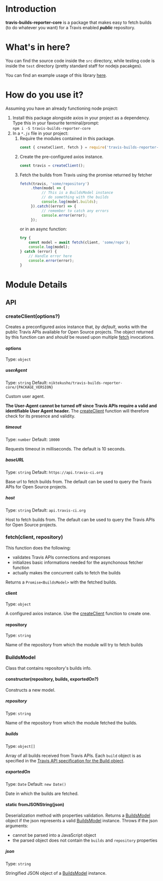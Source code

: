 # Introduction

**travis-builds-reporter-core** is a package that makes easy to fetch builds (to do whatever you want) for a Travis enabled ***public*** repository.

# What's in here?

You can find the source code inside the `src` directory, while testing code is inside the `test` directory (pretty standard staff for nodejs pacakges).

You can find an example usage of this library [here](./example/example.js).

# How do you use it?

Assuming you have an already functioning node project:

1.   Install this package alongside axios in your project as a dependency. Type this in your favourite terminal/prompt:  
     ```npm i -S travis-builds-reporter-core```
2.   In a *`*.js`* file in your project:
     1.   Require the modules contained in this package.  
          ```javascript
          const { createClient, fetch } = require('travis-builds-reporter-core');
          ```
     2.   Create the pre-configured axios instance.
          ```javascript
          const travis = createClient();
          ```
     3.   Fetch the builds from Travis using the promise returned by fetcher
          ```javascript
          fetch(travis, 'some/repository')
               .then(model => {
                    // This is a BuildsModel instance
                    // do something with the builds
                    console.log(model.builds);
               }).catch((error) => {
                    // remember to catch any errors
                    console.error(error);
               });
          ```
          or in an async function:
          ```javascript
          try {
	          const model = await fetch(client, 'some/repo');
              console.log(model);
          } catch (error) {
              // Handle error here
              console.error(error);
          }
          ```

# Module Details

## API

### createClient(options?)

Creates a preconfigured axios instance that, _by default_, works with the public Travis APIs available for Open Source projects.
The object returned by this function can and _should_ be reused upon multiple [fetch](#fetchclient-repository) invocations.

#### options

Type: `object`

##### userAgent

Type: `string`
Default: `niktekusho/travis-builds-reporter-core/{PACKAGE_VERSION}`

Custom user agent.

**The User-Agent cannot be turned off since Travis APIs require a valid and identifiable User Agent header.**
The [createClient](#createclientoptions) function will therefore check for its presence and validity.

##### timeout

Type: `number`
Default: `10000`

Requests timeout in milliseconds. The default is 10 seconds.

##### baseURL

Type: `string`
Default: `https://api.travis-ci.org`

Base url to fetch builds from. The default can be used to query the Travis APIs for Open Source projects.

##### host

Type: `string`
Default: `api.travis-ci.org`

Host to fetch builds from. The default can be used to query the Travis APIs for Open Source projects.

### fetch(client, repository)

This function does the following:

-  validates Travis APIs connections and responses
-  initializes basic informations needed for the asynchonous fetcher function
-  actually makes the concurrent calls to fetch the builds

Returns a `Promise<BuildsModel>` with the fetched builds.

#### client

Type: `object`

A configured axios instance. Use the [createClient](#createclientoptions) function to create one.

#### repository

Type: `string`

Name of the repository from which the module will try to fetch builds

### BuildsModel

Class that contains repository's builds info.

#### constructor(repository, builds, exportedOn?)

Constructs a new model.

##### repository

Type: `string`

Name of the repository from which the module fetched the builds.

##### builds

Type: `object[]`

Array of all builds received from Travis APIs. Each `build` object is as specified in the [Travis API specification for the Build object](https://developer.travis-ci.com/resource/build).

##### exportedOn

Type: `Date`
Default: `new Date()`

Date in which the builds are fetched.

#### static fromJSONString(json)

Deserialization method with properties validation.
Returns a [BuildsModel](#buildsmodel) object if the json represents a valid [BuildsModel](#buildsmodel) instance.
Throws if the json arguments:

-  cannot be parsed into a JavaScript object
-  the parsed object does not contain the `builds` and `repository` properties

##### json

Type: `string`

Stringified JSON object of a [BuildsModel](#buildsmodel) instance.
